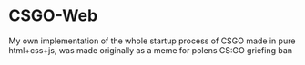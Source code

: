 # CSGO-Web
My own implementation of the whole startup process of CSGO made in pure html+css+js, was made originally as a meme for polens CS:GO griefing ban
